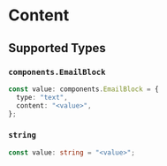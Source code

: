 # Content


## Supported Types

### `components.EmailBlock`

```typescript
const value: components.EmailBlock = {
  type: "text",
  content: "<value>",
};
```

### `string`

```typescript
const value: string = "<value>";
```

